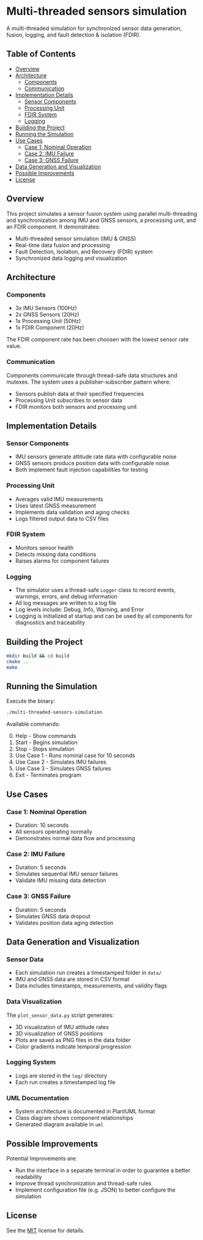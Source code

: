 # Multi-threaded sensors simulation

A multi-threaded simulation for synchronized sensor data generation, fusion, logging, and fault detection & isolation (FDIR).

## Table of Contents
- [Overview](#overview)
- [Architecture](#architecture)
  - [Components](#components)
  - [Communication](#communication)
- [Implementation Details](#implementation-details)
  - [Sensor Components](#sensor-components)
  - [Processing Unit](#processing-unit)
  - [FDIR System](#fdir-system)
  - [Logging](#logging)
- [Building the Project](#building-the-project)
- [Running the Simulation](#running-the-simulation)
- [Use Cases](#use-cases)
  - [Case 1: Nominal Operation](#case-1-nominal-operation)
  - [Case 2: IMU Failure](#case-2-imu-failure)
  - [Case 3: GNSS Failure](#case-3-gnss-failure)
- [Data Generation and Visualization](#data-generation-and-visualization)
- [Possible Improvements](#possible-improvements)
- [License](#license)

## Overview

This project simulates a sensor fusion system using parallel multi-threading and synchronization among IMU and GNSS sensors, a processing unit, and an FDIR component. It demonstrates:
- Multi-threaded sensor simulation (IMU & GNSS)
- Real-time data fusion and processing
- Fault Detection, Isolation, and Recovery (FDIR) system
- Synchronized data logging and visualization

## Architecture
### Components
- 3x IMU Sensors (100Hz)
- 2x GNSS Sensors (20Hz)
- 1x Processing Unit (50Hz)
- 1x FDIR Component (20Hz)

The FDIR component rate has been choosen with the lowest sensor rate value.

### Communication
Components communicate through thread-safe data structures and mutexes. The system uses a publisher-subscriber pattern where:
- Sensors publish data at their specified frequencies
- Processing Unit subscribes to sensor data
- FDIR monitors both sensors and processing unit

## Implementation Details

### Sensor Components
- IMU sensors generate attitude rate data with configurable noise
- GNSS sensors produce position data with configurable noise
- Both implement fault injection capabilities for testing

### Processing Unit
- Averages valid IMU measurements
- Uses latest GNSS measurement
- Implements data validation and aging checks
- Logs filtered output data to CSV files

### FDIR System
- Monitors sensor health
- Detects missing data conditions
- Raises alarms for component failures

### Logging
- The simulator uses a thread-safe `Logger` class to record events, warnings, errors, and debug information
- All log messages are written to a log file
- Log levels include: Debug, Info, Warning, and Error
- Logging is initialized at startup and can be used by all components for diagnostics and traceability

## Building the Project
```bash
mkdir build && cd build
cmake ..
make
```

## Running the Simulation
Execute the binary:
```bash
./multi-threaded-sensors-simulation
```

Available commands:

0. Help - Show commands
1. Start - Begins simulation
2. Stop - Stops simulation
3. Use Case 1 - Runs nominal case for 10 seconds
4. Use Case 2 - Simulates IMU failures
5. Use Case 3 - Simulates GNSS failures
6. Exit - Terminates program

## Use Cases

### Case 1: Nominal Operation
- Duration: 10 seconds
- All sensors operating normally
- Demonstrates normal data flow and processing

### Case 2: IMU Failure
- Duration: 5 seconds
- Simulates sequential IMU sensor failures
- Validate IMU missing data detection

### Case 3: GNSS Failure
- Duration: 5 seconds
- Simulates GNSS data dropout
- Validates position data aging detection

## Data Generation and Visualization
### Sensor Data
- Each simulation run creates a timestamped folder in `data/`
- IMU and GNSS data are stored in CSV format
- Data includes timestamps, measurements, and validity flags

### Data Visualization
The `plot_sensor_data.py` script generates:
- 3D visualization of IMU attitude rates
- 3D visualization of GNSS positions
- Plots are saved as PNG files in the data folder
- Color gradients indicate temporal progression

### Logging System
- Logs are stored in the `log/` directory
- Each run creates a timestamped log file

### UML Documentation
- System architecture is documented in PlantUML format
- Class diagram shows component relationships
- Generated diagram available in `uml`

## Possible Improvements
Potential Improvements are:
- Run the interface in a separate terminal in order to guarantee a better readability
- Improve thread synchronization and thread-safe rules
- Implement configuration file (e.g. JSON) to better configure the simulation

## License

See the [MIT](LICENSE) license for details.

